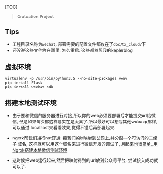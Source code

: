 [TOC]

> Gratuation Project

## Tips

* 工程目录名称为````wechat````, 部署需要的配置文件都放在了````doc/tx_cloud/````下
* 还没说这些文件放在哪里,,怎么重启..这些都参照我的keplerblog

## 虚拟环境

````
virtualenv -p /usr/bin/python3.5 --no-site-packages venv
pip install Flask
pip install wechat-sdk
````

## 搭建本地测试环境

* 由于要和微信的服务器进行对接,所以你的web必须要部署后才能提交url给微信,
但是如果每次都这样那实在是太累了.所以最好可以想写其他webapp那样,可以通过
localhost来看看效果,觉得不错后再部署起来.

* ngork帮我们进行nat穿透, 把我们的ip映射到公网上,并分配一个可访问的二级子
域名, 这样就可以用这个域名来进行微信开发的调试了,
[用起来也很简单..](http://www.tuicool.com/articles/Zj2Mrqq)[用Ngrok搭建本地微信测试环境](http://www.2cto.com/weixin/201606/517386.html)


* 这时候把web运行起来,然后把映射得到的url放到公众号平台, 尝试接入成功就可以了.
